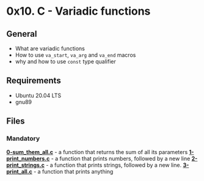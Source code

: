 # 0x10. C - Variadic functions
## General
- What are variadic functions
- How to use `va_start`, `va_arg` and `va_end` macros
- why and how to use `const` type qualifier
## Requirements
- Ubuntu 20.04 LTS
- gnu89
## Files
### Mandatory
**[0-sum_them_all.c](0-sum_them_all.c)** - a function that returns the sum of all its parameters
**[1-print_numbers.c](1-print_numbers.c)** - a function that prints numbers, followed by a new line
**[2-print_strings.c](2-print_strings.c)**  - a function that prints strings, followed by a new line.
**[3-print_all.c](3-print_all.c)** - a function that prints anything
